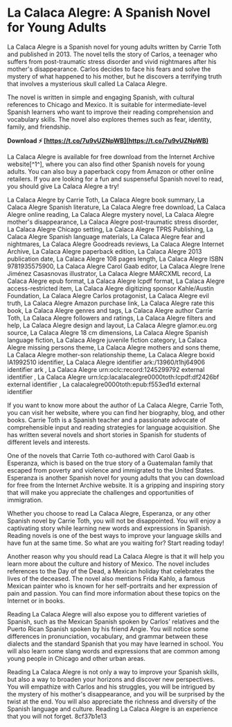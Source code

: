 # La Calaca Alegre: A Spanish Novel for Young Adults
 
La Calaca Alegre is a Spanish novel for young adults written by Carrie Toth and published in 2013. The novel tells the story of Carlos, a teenager who suffers from post-traumatic stress disorder and vivid nightmares after his mother's disappearance. Carlos decides to face his fears and solve the mystery of what happened to his mother, but he discovers a terrifying truth that involves a mysterious skull called La Calaca Alegre.
 
The novel is written in simple and engaging Spanish, with cultural references to Chicago and Mexico. It is suitable for intermediate-level Spanish learners who want to improve their reading comprehension and vocabulary skills. The novel also explores themes such as fear, identity, family, and friendship.
 
**Download ⚡ [https://t.co/7u9vUZNpWB](https://t.co/7u9vUZNpWB)**


 
La Calaca Alegre is available for free download from the Internet Archive website[^1^], where you can also find other Spanish novels for young adults. You can also buy a paperback copy from Amazon or other online retailers. If you are looking for a fun and suspenseful Spanish novel to read, you should give La Calaca Alegre a try!
 
La Calaca Alegre by Carrie Toth,  La Calaca Alegre book summary,  La Calaca Alegre Spanish literature,  La Calaca Alegre free download,  La Calaca Alegre online reading,  La Calaca Alegre mystery novel,  La Calaca Alegre mother's disappearance,  La Calaca Alegre post-traumatic stress disorder,  La Calaca Alegre Chicago setting,  La Calaca Alegre TPRS Publishing,  La Calaca Alegre Spanish language materials,  La Calaca Alegre fear and nightmares,  La Calaca Alegre Goodreads reviews,  La Calaca Alegre Internet Archive,  La Calaca Alegre paperback edition,  La Calaca Alegre 2013 publication date,  La Calaca Alegre 108 pages length,  La Calaca Alegre ISBN 9781935575900,  La Calaca Alegre Carol Gaab editor,  La Calaca Alegre Irene Jiménez Casasnovas illustrator,  La Calaca Alegre MARCXML record,  La Calaca Alegre epub format,  La Calaca Alegre lcpdf format,  La Calaca Alegre access-restricted item,  La Calaca Alegre digitizing sponsor Kahle/Austin Foundation,  La Calaca Alegre Carlos protagonist,  La Calaca Alegre evil truth,  La Calaca Alegre Amazon purchase link,  La Calaca Alegre rate this book,  La Calaca Alegre genres and tags,  La Calaca Alegre author Carrie Toth,  La Calaca Alegre followers and ratings,  La Calaca Alegre filters and help,  La Calaca Alegre design and layout,  La Calaca Alegre glamor.eu.org source,  La Calaca Alegre 18 cm dimensions,  La Calaca Alegre Spanish language fiction,  La Calaca Alegre juvenile fiction category,  La Calaca Alegre missing persons theme,  La Calaca Alegre mothers and sons theme,  La Calaca Alegre mother-son relationship theme,  La Calaca Alegre boxid IA1992510 identifier,  La Calaca Alegre identifier ark:/13960/t1hj64906 identifier ark ,  La Calaca Alegre urn:oclc:record:1245299792 external identifier ,  La Calaca Alegre urn:lcp:lacalacalegre0000toth:lcpdf:df2426bf external identifier ,  La calacalegre0000toth:epub:f553ed1d external identifier
  
If you want to know more about the author of La Calaca Alegre, Carrie Toth, you can visit her website, where you can find her biography, blog, and other books. Carrie Toth is a Spanish teacher and a passionate advocate of comprehensible input and reading strategies for language acquisition. She has written several novels and short stories in Spanish for students of different levels and interests.
 
One of the novels that Carrie Toth co-authored with Carol Gaab is Esperanza, which is based on the true story of a Guatemalan family that escaped from poverty and violence and immigrated to the United States. Esperanza is another Spanish novel for young adults that you can download for free from the Internet Archive website. It is a gripping and inspiring story that will make you appreciate the challenges and opportunities of immigration.
 
Whether you choose to read La Calaca Alegre, Esperanza, or any other Spanish novel by Carrie Toth, you will not be disappointed. You will enjoy a captivating story while learning new words and expressions in Spanish. Reading novels is one of the best ways to improve your language skills and have fun at the same time. So what are you waiting for? Start reading today!
  
Another reason why you should read La Calaca Alegre is that it will help you learn more about the culture and history of Mexico. The novel includes references to the Day of the Dead, a Mexican holiday that celebrates the lives of the deceased. The novel also mentions Frida Kahlo, a famous Mexican painter who is known for her self-portraits and her expression of pain and passion. You can find more information about these topics on the Internet or in books.
 
Reading La Calaca Alegre will also expose you to different varieties of Spanish, such as the Mexican Spanish spoken by Carlos' relatives and the Puerto Rican Spanish spoken by his friend Angie. You will notice some differences in pronunciation, vocabulary, and grammar between these dialects and the standard Spanish that you may have learned in school. You will also learn some slang words and expressions that are common among young people in Chicago and other urban areas.
 
Reading La Calaca Alegre is not only a way to improve your Spanish skills, but also a way to broaden your horizons and discover new perspectives. You will empathize with Carlos and his struggles, you will be intrigued by the mystery of his mother's disappearance, and you will be surprised by the twist at the end. You will also appreciate the richness and diversity of the Spanish language and culture. Reading La Calaca Alegre is an experience that you will not forget.
 8cf37b1e13
 
